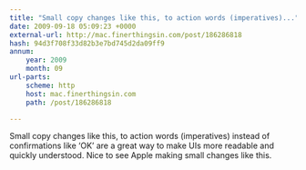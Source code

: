 ```yaml
---
title: "Small copy changes like this, to action words (imperatives)..."
date: 2009-09-18 05:09:23 +0000
external-url: http://mac.finerthingsin.com/post/186286818
hash: 94d3f708f33d82b3e7bd745d2da09ff9
annum:
    year: 2009
    month: 09
url-parts:
    scheme: http
    host: mac.finerthingsin.com
    path: /post/186286818

---
```


Small copy changes like this, to action words (imperatives) instead of confirmations like ‘OK’ are a great way to make UIs more readable and quickly understood. Nice to see Apple making small changes like this.
